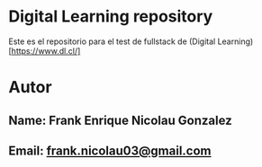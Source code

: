 # Digital Learning repository
Este es el repositorio para el test de fullstack de (Digital Learning)[https://www.dl.cl/]

# Autor
 ## Name: Frank Enrique Nicolau Gonzalez
 ## Email: frank.nicolau03@gmail.com
